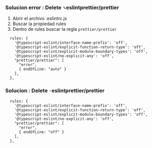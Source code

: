 ### Solucion error : Delete `␍`eslintprettier/prettier

1. Abrir el archivo .eslintrc.js
2. Buscar la propiedad rules
3. Dentro de rules buscar la regla `prettier/prettier`

```
  rules: {
    '@typescript-eslint/interface-name-prefix': 'off',
    '@typescript-eslint/explicit-function-return-type': 'off',
    '@typescript-eslint/explicit-module-boundary-types': 'off',
    '@typescript-eslint/no-explicit-any': 'off',
    "prettier/prettier": [
      "error",
      { endOfLine: "auto" }
    ],
  },
```

### Solucion : Delete `·`eslintprettier/prettier

```
  rules: {
    '@typescript-eslint/interface-name-prefix': 'off',
    '@typescript-eslint/explicit-function-return-type': 'off',
    '@typescript-eslint/explicit-module-boundary-types': 'off',
    '@typescript-eslint/no-explicit-any': 'off',
    "prettier/prettier": [
      "error",
      { endOfLine: "off" }
    ],
  },
```

